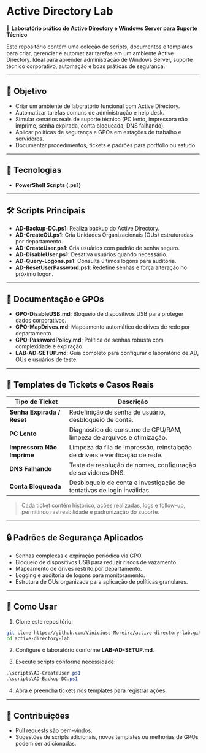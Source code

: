 # Active Directory Lab

🔧 **Laboratório prático de Active Directory e Windows Server para Suporte Técnico**

Este repositório contém uma coleção de scripts, documentos e templates para criar, gerenciar e automatizar tarefas em um ambiente Active Directory. Ideal para aprender administração de Windows Server, suporte técnico corporativo, automação e boas práticas de segurança.

---

## 🚀 Objetivo

- Criar um ambiente de laboratório funcional com Active Directory.
- Automatizar tarefas comuns de administração e help desk.
- Simular cenários reais de suporte técnico (PC lento, impressora não imprime, senha expirada, conta bloqueada, DNS falhando).
- Aplicar políticas de segurança e GPOs em estações de trabalho e servidores.
- Documentar procedimentos, tickets e padrões para portfólio ou estudo.
  
---
## 🧰 Tecnologias

- **PowerShell Scripts (.ps1)**
  
---

## 🛠️ Scripts Principais

- **AD-Backup-DC.ps1**: Realiza backup do Active Directory.
- **AD-CreateOU.ps1**: Cria Unidades Organizacionais (OUs) estruturadas por departamento.
- **AD-CreateUser.ps1**: Cria usuários com padrão de senha seguro.
- **AD-DisableUser.ps1**: Desativa usuários quando necessário.
- **AD-Query-Logons.ps1**: Consulta últimos logons para auditoria.
- **AD-ResetUserPassword.ps1**: Redefine senhas e força alteração no próximo logon.

---

## 📄 Documentação e GPOs

- **GPO-DisableUSB.md**: Bloqueio de dispositivos USB para proteger dados corporativos.
- **GPO-MapDrives.md**: Mapeamento automático de drives de rede por departamento.
- **GPO-PasswordPolicy.md**: Política de senhas robusta com complexidade e expiração.
- **LAB-AD-SETUP.md**: Guia completo para configurar o laboratório de AD, OUs e usuários de teste.

---

## 📝 Templates de Tickets e Casos Reais

| Tipo de Ticket             | Descrição                                                                    |
| -------------------------- | ---------------------------------------------------------------------------- |
| **Senha Expirada / Reset** | Redefinição de senha de usuário, desbloqueio de conta.                       |
| **PC Lento**               | Diagnóstico de consumo de CPU/RAM, limpeza de arquivos e otimização.         |
| **Impressora Não Imprime** | Limpeza da fila de impressão, reinstalação de drivers e verificação de rede. |
| **DNS Falhando**           | Teste de resolução de nomes, configuração de servidores DNS.                 |
| **Conta Bloqueada**        | Desbloqueio de conta e investigação de tentativas de login inválidas.        |

> Cada ticket contém histórico, ações realizadas, logs e follow-up, permitindo rastreabilidade e padronização do suporte.

---

## 🔒 Padrões de Segurança Aplicados

- Senhas complexas e expiração periódica via GPO.
- Bloqueio de dispositivos USB para reduzir riscos de vazamento.
- Mapeamento de drives restrito por departamento.
- Logging e auditoria de logons para monitoramento.
- Estrutura de OUs organizada para aplicação de políticas granulares.

---

## 🧪 Como Usar

1. Clone este repositório:

```bash
git clone https://github.com/Viniciuss-Moreira/active-directory-lab.git
cd active-directory-lab
```

2. Configure o laboratório conforme **LAB-AD-SETUP.md**.

3. Execute scripts conforme necessidade:

```powershell
.\scripts\AD-CreateUser.ps1
.\scripts\AD-Backup-DC.ps1
```

4. Abra e preencha tickets nos templates para registrar ações.

---

## 📌 Contribuições

- Pull requests são bem-vindos.
- Sugestões de scripts adicionais, novos templates ou melhorias de GPOs podem ser adicionadas.
